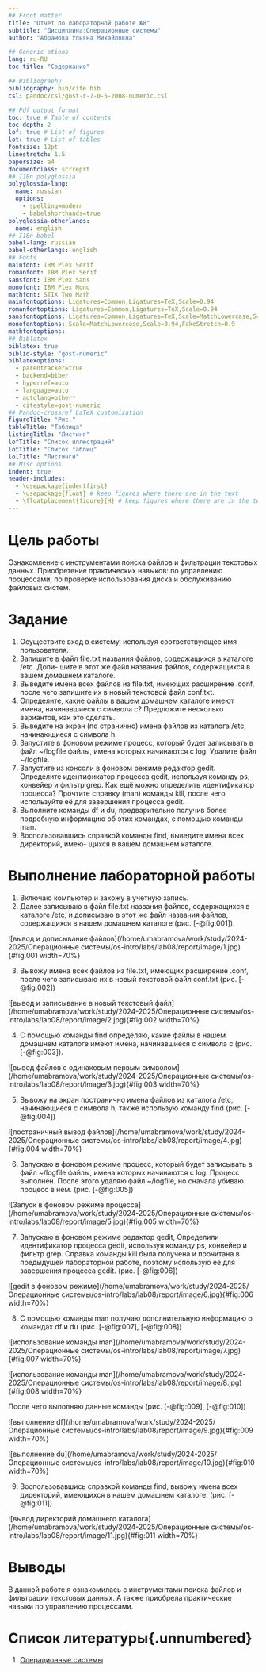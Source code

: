 ```yaml
---
## Front matter
title: "Отчет по лабораторной работе №8"
subtitle: "Дисциплина:Операционные системы"
author: "Абрамова Ульяна Михайловна"

## Generic otions
lang: ru-RU
toc-title: "Содержание"

## Bibliography
bibliography: bib/cite.bib
csl: pandoc/csl/gost-r-7-0-5-2008-numeric.csl

## Pdf output format
toc: true # Table of contents
toc-depth: 2
lof: true # List of figures
lot: true # List of tables
fontsize: 12pt
linestretch: 1.5
papersize: a4
documentclass: scrreprt
## I18n polyglossia
polyglossia-lang:
  name: russian
  options:
	- spelling=modern
	- babelshorthands=true
polyglossia-otherlangs:
  name: english
## I18n babel
babel-lang: russian
babel-otherlangs: english
## Fonts
mainfont: IBM Plex Serif
romanfont: IBM Plex Serif
sansfont: IBM Plex Sans
monofont: IBM Plex Mono
mathfont: STIX Two Math
mainfontoptions: Ligatures=Common,Ligatures=TeX,Scale=0.94
romanfontoptions: Ligatures=Common,Ligatures=TeX,Scale=0.94
sansfontoptions: Ligatures=Common,Ligatures=TeX,Scale=MatchLowercase,Scale=0.94
monofontoptions: Scale=MatchLowercase,Scale=0.94,FakeStretch=0.9
mathfontoptions:
## Biblatex
biblatex: true
biblio-style: "gost-numeric"
biblatexoptions:
  - parentracker=true
  - backend=biber
  - hyperref=auto
  - language=auto
  - autolang=other*
  - citestyle=gost-numeric
## Pandoc-crossref LaTeX customization
figureTitle: "Рис."
tableTitle: "Таблица"
listingTitle: "Листинг"
lofTitle: "Список иллюстраций"
lotTitle: "Список таблиц"
lolTitle: "Листинги"
## Misc options
indent: true
header-includes:
  - \usepackage{indentfirst}
  - \usepackage{float} # keep figures where there are in the text
  - \floatplacement{figure}{H} # keep figures where there are in the text
---
```


# Цель работы

Ознакомление с инструментами поиска файлов и фильтрации текстовых данных. Приобретение практических навыков: по управлению процессами, по проверке использования диска и обслуживанию файловых систем.

# Задание

1. Осуществите вход в систему, используя соответствующее имя пользователя.
2. Запишите в файл file.txt названия файлов, содержащихся в каталоге /etc. Допи-
шите в этот же файл названия файлов, содержащихся в вашем домашнем каталоге.
3. Выведите имена всех файлов из file.txt, имеющих расширение .conf, после чего
запишите их в новый текстовой файл conf.txt.
4. Определите, какие файлы в вашем домашнем каталоге имеют имена, начинавшиеся
с символа c? Предложите несколько вариантов, как это сделать.
5. Выведите на экран (по странично) имена файлов из каталога /etc, начинающиеся
с символа h.
6. Запустите в фоновом режиме процесс, который будет записывать в файл ~/logfile
файлы, имена которых начинаются с log. Удалите файл ~/logfile.
7. Запустите из консоли в фоновом режиме редактор gedit. Определите идентификатор процесса gedit, используя команду ps, конвейер и фильтр grep. Как ещё можно определить идентификатор процесса? Прочтите справку (man) команды kill, после чего используйте её для завершения процесса gedit.
8. Выполните команды df и du, предварительно получив более подробную информацию
об этих командах, с помощью команды man.
9. Воспользовавшись справкой команды find, выведите имена всех директорий, имею-
щихся в вашем домашнем каталоге.


# Выполнение лабораторной работы

1. Включаю компьютер и захожу в учетную запись. 
2. Далее записываю в файл file.txt названия файлов, содержащихся в каталоге /etc, и дописываю в этот же файл названия файлов, содержащихся в нашем домашнем каталоге (рис. [-@fig:001]).

![вывод и дописывание файлов](/home/umabramova/work/study/2024-2025/Операционные системы/os-intro/labs/lab08/report/image/1.jpg){#fig:001 width=70%}

3. Вывожу имена всех файлов из file.txt, имеющих расширение .conf, после чего записываю их в новый текстовой файл conf.txt (рис. [-@fig:002])

![вывод и записывание в новый текстовый файл](/home/umabramova/work/study/2024-2025/Операционные системы/os-intro/labs/lab08/report/image/2.jpg){#fig:002 width=70%}

4. С помощью команды find определяю, какие файлы в нашем домашнем каталоге имеют имена, начинавшиеся с символа c (рис. [-@fig:003]).

![вывод файлов с одинаковым первым символом](/home/umabramova/work/study/2024-2025/Операционные системы/os-intro/labs/lab08/report/image/3.jpg){#fig:003 width=70%}

5. Вывожу на экран постранично имена файлов из каталога /etc, начинающиеся с символа h, также использую команду find (рис. [-@fig:004])

![постраничный вывод файлов](/home/umabramova/work/study/2024-2025/Операционные системы/os-intro/labs/lab08/report/image/4.jpg){#fig:004 width=70%}

6. Запускаю в фоновом режиме процесс, который будет записывать в файл ~/logfile файлы, имена которых начинаются с log. Процесс выполнен. После этого удаляю файл ~/logfile, но сначала убиваю процесс в нем. (рис. [-@fig:005])

![Запуск в фоновом режиме процесса](/home/umabramova/work/study/2024-2025/Операционные системы/os-intro/labs/lab08/report/image/5.jpg){#fig:005 width=70%}

7. Запускаю в фоновом режиме редактор gedit, Определили идентификатор процесса gedit, используя команду ps, конвейер и фильтр grep.
Справка команды kill была получена и прочитана в предыдущей лабораторной работе, поэтому использую её для завершения процесса gedit. (рис. [-@fig:006])

![gedit в фоновом режиме](/home/umabramova/work/study/2024-2025/Операционные системы/os-intro/labs/lab08/report/image/6.jpg){#fig:006 width=70%}

8. С помощью команды man получаю дополнительную информацию о командах df и du (рис. [-@fig:007], [-@fig:008])

![использование команды man](/home/umabramova/work/study/2024-2025/Операционные системы/os-intro/labs/lab08/report/image/7.jpg){#fig:007 width=70%}

![использование команды man](/home/umabramova/work/study/2024-2025/Операционные системы/os-intro/labs/lab08/report/image/8.jpg){#fig:008 width=70%}

После чего выполняю данные команды (рис. [-@fig:009], [-@fig:010])

![выполнение df](/home/umabramova/work/study/2024-2025/Операционные системы/os-intro/labs/lab08/report/image/9.jpg){#fig:009 width=70%}

![выполнение du](/home/umabramova/work/study/2024-2025/Операционные системы/os-intro/labs/lab08/report/image/10.jpg){#fig:010 width=70%}

9. Воспользовавшись справкой команды find, вывожу имена всех директорий, имеющихся в нашем домашнем каталоге.  (рис. [-@fig:011])

![вывод директорий домашнего каталога](/home/umabramova/work/study/2024-2025/Операционные системы/os-intro/labs/lab08/report/image/11.jpg){#fig:011 width=70%}

# Выводы

В данной работе я ознакомилась с инструментами поиска файлов и фильтрации текстовых данных. А также приобрела практические навыки по управлению процессами.

# Список литературы{.unnumbered}

1. [Операционные системы](https://esystem.rudn.ru/pluginfile.php/2586722/mod_resource/content/4/006-lab_proc.pdf)
